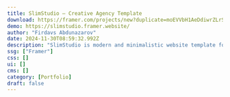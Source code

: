 ```yaml
---
title: SlimStudio — Creative Agency Template
download: https://framer.com/projects/new?duplicate=moEVVbH1AeDdiwrZLrSx&via=firdavsabdu&duplicateType=siteTemplate
demo: https://slimstudio.framer.website/
author: "Firdavs Abdunazarov"
date: 2024-11-30T08:59:32.992Z
description: "SlimStudio is modern and minimalistic website template for creative studios and agencies. The homepage contains 10 unique sections, and comes with both light & dark modes."
ssg: ["Framer"]
css: []
ui: []
cms: []
category: [Portfolio]
draft: false
---
```

